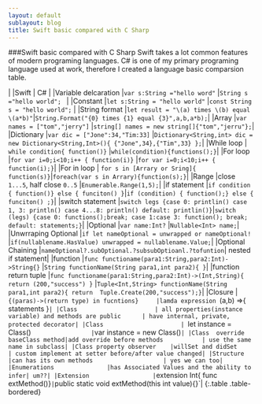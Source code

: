 ```yaml
---
layout: default
sublayout: blog
title: Swift basic compared with C Sharp
---
```


###Swift basic compared with C Sharp
Swift takes a lot common features of modern programing languages. C# is one of my primary programing language used at work, therefore I created a language basic comparsion table.
<!--more-->

|                  			|Swift										| C#  |
|Variable delcaration 		|`var s:String ="hello word"` 				|`String s ="hello world"; `  |
|Constant    				|`let s:String = "hello world"`         	|`const String s = "hello world";` |
|String format				|`let result = "\(a) times \(b) equal \(a*b)"`|`String.Format("{0} times {1} equal {3}",a,b,a*b);`|
|Array						|`var names = ["tom","jerry"]`				|`string[] names = new string[]{"tom","jerru"};`|
|Dictionary					|`var dic = ["Jone":34,"Tim:33]`			|`Dictionary<String,int> dic = new Dictionary<String,Int>(){ {"Jone",34},{"Tim",33} };`|
|While loop 				| `while condition{ function()}`			|`while(condition){functions();}`|
|For loop					|`for var i=0;i<10;i++ { function(i)}`		|`for var i=0;i<10;i++ { function(i);}`|
|For in loop 				| `for s in [Arrary or Sring]{ function(s)}`|`foreach(var s in Arrary){function(s);}`|
|Range						|close `1...5`, half close `0..5`			|`Enumerable.Range(1,5);`|
|if statement				|`if condition { function()} else { funciton() }`|`if (condition) { function();} else { funciton() ;}`|
|switch statement 			|`switch legs {case 0: printlin() case 1, 3: println() case 4...8: println() default: printlin()}`|`switch (legs) {case 0: functions();break; case 1:case 3: function(); break; default: statements;}`|
|Optional					|`var name:Int?`							|`Nullable<Int> name;`|
|Unwrraping Optional		|`if let nameOptional = unwrapped or nameOptional!`	|`if(nullablename.HasValue) unwrapped = nullablename.Value;`|
|Optional Chaining			|`nameOptional?.subOptional.?subsubOptioanl.?tofuntion`| nested if statement|
|function 					|`func functioname(para1:String,para2:Int)->String{}` |`String functionName(String para1,int para2){ }`|
|function return tuple		|`func functioname(para1:String,para2:Int)->(Int,String){ return (200,"success") }` |`Tuple<Int,String> functionName(String para1,int para2){ return  Tuple.Create(200,"success");}`|
|Closure					|`{(paras)->(return type) in fucntions}		|lamda expression `(a,b) =>{ statements }`|
|Class						| all properties(instance variable) and methods are public		| have internal, private, protected decorator|
|Class						| `let instance = Class()`					| `var instance = new Class()`|
|Class	override baseClass method|add override before methods 			| use the same name in subclass|
|Class property observer	|willSet and didSet							| custom implement at setter before/after value changed|
|Structure 					|can has its own methods 					| yes we can too|
|Enumerations				|has Associated Values and the ability to infer| um??|
|Extension					|`extension Int{ func extMethod()}`|`public static void extMethod(this int value){}`|
{:.table .table-bordered}